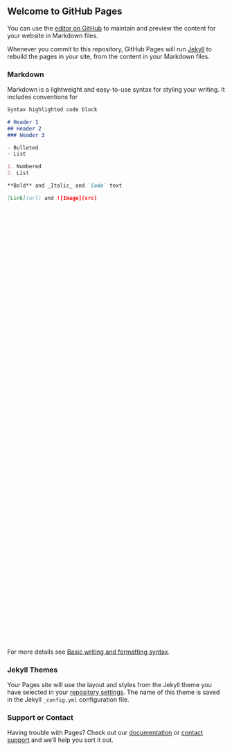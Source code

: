 ## Welcome to GitHub Pages

You can use the [editor on GitHub](https://github.com/MELTzx/test/edit/gh-pages/index.md) to maintain and preview the content for your website in Markdown files.

Whenever you commit to this repository, GitHub Pages will run [Jekyll](https://jekyllrb.com/) to rebuild the pages in your site, from the content in your Markdown files.

### Markdown

Markdown is a lightweight and easy-to-use syntax for styling your writing. It includes conventions for

```markdown
Syntax highlighted code block

# Header 1
## Header 2
### Header 3

- Bulleted
- List

1. Numbered
2. List

**Bold** and _Italic_ and `Code` text

[Link](url) and ![Image](src)
```

<!-- Custom Codes Start -->

<!-- Calendly inline widget begin -->
<p align="center">
<div class="calendly-inline-widget" data-url="https://calendly.com/angap92/test" style="min-width:320px;height:1000px;"></div>
<script type="text/javascript" src="https://assets.calendly.com/assets/external/widget.js" async></script>
</p>
<!-- Calendly inline widget end -->

<script src="http://code.jquery.com/jquery-1.4.2.min.js"></script> 
<script> var x = document.getElementsByClassName("site-footer-credits"); setTimeout(() => { x[0].remove(); }, 10); </script>
<script> var x = document.getElementsByClassName("site-footer-owner"); setTimeout(() => { x[0].remove(); }, 10); </script>
<!-- Custom Codes Ends-->

For more details see [Basic writing and formatting syntax](https://docs.github.com/en/github/writing-on-github/getting-started-with-writing-and-formatting-on-github/basic-writing-and-formatting-syntax).

### Jekyll Themes

Your Pages site will use the layout and styles from the Jekyll theme you have selected in your [repository settings](https://github.com/MELTzx/test/settings/pages). The name of this theme is saved in the Jekyll `_config.yml` configuration file.

### Support or Contact

Having trouble with Pages? Check out our [documentation](https://docs.github.com/categories/github-pages-basics/) or [contact support](https://support.github.com/contact) and we’ll help you sort it out.
